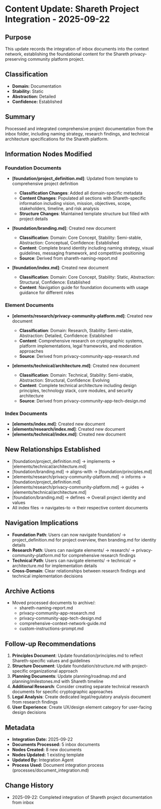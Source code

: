 # Content Update: Shareth Project Integration - 2025-09-22

## Purpose
This update records the integration of inbox documents into the context network, establishing the foundational content for the Shareth privacy-preserving community platform project.

## Classification
- **Domain:** Documentation
- **Stability:** Static
- **Abstraction:** Detailed
- **Confidence:** Established

## Summary
Processed and integrated comprehensive project documentation from the inbox folder, including naming strategy, research findings, and technical architecture specifications for the Shareth platform.

## Information Nodes Modified

### Foundation Documents
- **[foundation/project_definition.md]**: Updated from template to comprehensive project definition
  - **Classification Changes**: Added all domain-specific metadata
  - **Content Changes**: Populated all sections with Shareth-specific information including vision, mission, objectives, scope, stakeholders, timeline, and risk analysis
  - **Structure Changes**: Maintained template structure but filled with project details

- **[foundation/branding.md]**: Created new document
  - **Classification**: Domain: Core Concept, Stability: Semi-stable, Abstraction: Conceptual, Confidence: Established
  - **Content**: Complete brand identity including naming strategy, visual guidelines, messaging framework, and competitive positioning
  - **Source**: Derived from shareth-naming-report.md

- **[foundation/index.md]**: Created new document
  - **Classification**: Domain: Core Concept, Stability: Static, Abstraction: Structural, Confidence: Established
  - **Content**: Navigation guide for foundation documents with usage guidance for different roles

### Element Documents
- **[elements/research/privacy-community-platform.md]**: Created new document
  - **Classification**: Domain: Research, Stability: Semi-stable, Abstraction: Detailed, Confidence: Established
  - **Content**: Comprehensive research on cryptographic systems, platform implementations, legal frameworks, and moderation approaches
  - **Source**: Derived from privacy-community-app-research.md

- **[elements/technical/architecture.md]**: Created new document
  - **Classification**: Domain: Technical, Stability: Semi-stable, Abstraction: Structural, Confidence: Evolving
  - **Content**: Complete technical architecture including design principles, technology stack, core modules, and security architecture
  - **Source**: Derived from privacy-community-app-tech-design.md

### Index Documents
- **[elements/index.md]**: Created new document
- **[elements/research/index.md]**: Created new document
- **[elements/technical/index.md]**: Created new document

## New Relationships Established
- [foundation/project_definition.md] → implements → [elements/technical/architecture.md]
- [foundation/branding.md] → aligns-with → [foundation/principles.md]
- [elements/research/privacy-community-platform.md] → informs → [foundation/project_definition.md]
- [elements/research/privacy-community-platform.md] → guides → [elements/technical/architecture.md]
- [foundation/branding.md] → defines → Overall project identity and values
- All index files → navigates-to → their respective content documents

## Navigation Implications
- **Foundation Path**: Users can now navigate foundation/ → project_definition.md for project overview, then branding.md for identity details
- **Research Path**: Users can navigate elements/ → research/ → privacy-community-platform.md for comprehensive research findings
- **Technical Path**: Users can navigate elements/ → technical/ → architecture.md for implementation details
- **Cross-Domain**: Clear relationships between research findings and technical implementation decisions

## Archive Actions
- Moved processed documents to archive/:
  - shareth-naming-report.md
  - privacy-community-app-research.md
  - privacy-community-app-tech-design.md
  - comprehensive-context-network-guide.md
  - custom-instructions-prompt.md

## Follow-up Recommendations
1. **Principles Document**: Update foundation/principles.md to reflect Shareth-specific values and guidelines
2. **Structure Document**: Update foundation/structure.md with project-specific organizational approach
3. **Planning Documents**: Update planning/roadmap.md and planning/milestones.md with Shareth timeline
4. **Additional Research**: Consider creating separate technical research documents for specific cryptographic approaches
5. **Legal Analysis**: Create dedicated legal/regulatory analysis document from research findings
6. **User Experience**: Create UX/design element category for user-facing design decisions

## Metadata
- **Integration Date:** 2025-09-22
- **Documents Processed:** 5 inbox documents
- **Nodes Created:** 8 new documents
- **Nodes Updated:** 1 existing template
- **Updated By:** Integration Agent
- **Process Used:** Document integration process (processes/document_integration.md)

## Change History
- 2025-09-22: Completed integration of Shareth project documentation from inbox